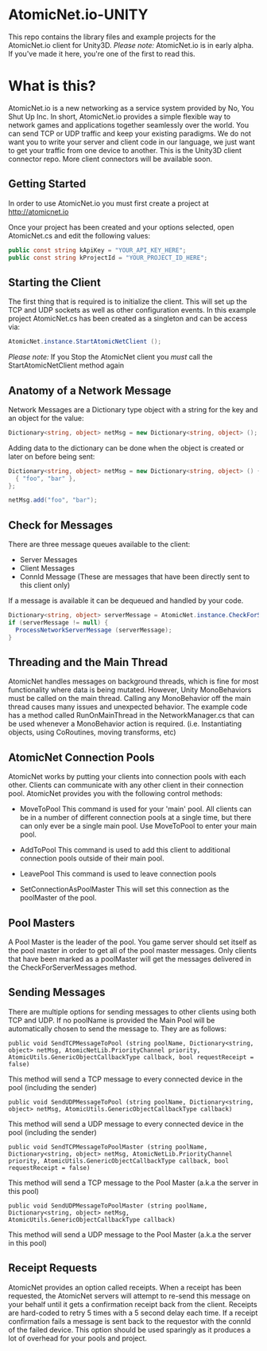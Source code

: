 # AtomicNet.io-UNITY
This repo contains the library files and example projects for the AtomicNet.io client for Unity3D.
_Please note:_ AtomicNet.io is in early alpha. If you've made it here, you're one of the first to read this.

# What is this?
AtomicNet.io is a new networking as a service system provided by No, You Shut Up Inc. In short, AtomicNet.io provides a simple flexible way to network games and applications together seamlessly over the world. You can send TCP or UDP traffic and keep your existing paradigms. We do not want you to write your server and client code in our language, we just want to get your traffic from one device to another. This is the Unity3D client connector repo. More client connectors will be available soon.

## Getting Started
In order to use AtomicNet.io you must first create a project at http://atomicnet.io 

Once your project has been created and your options selected, open AtomicNet.cs and edit the following values:

```csharp
public const string kApiKey = "YOUR_API_KEY_HERE";
public const string kProjectId = "YOUR_PROJECT_ID_HERE";
```

## Starting the Client
The first thing that is required is to initialize the client. This will set up the TCP and UDP sockets as well as other configuration events. In this example project AtomicNet.cs has been created as a singleton and can be access via: 

```csharp
AtomicNet.instance.StartAtomicNetClient ();
```

_Please note:_ If you Stop the AtomicNet client you *must* call the StartAtomicNetClient method again

## Anatomy of a Network Message
Network Messages are a Dictionary type object with a string for the key and an object for the value:

```csharp
Dictionary<string, object> netMsg = new Dictionary<string, object> ();
```

Adding data to the dictionary can be done when the object is created or later on before being sent:
```csharp
Dictionary<string, object> netMsg = new Dictionary<string, object> () {
  { "foo", "bar" },
};

netMsg.add("foo", "bar");
```

## Check for Messages
There are three message queues available to the client:
* Server Messages
* Client Messages
* ConnId Message (These are messages that have been directly sent to this client only)

If a message is available it can be dequeued and handled by your code. 

```csharp
Dictionary<string, object> serverMessage = AtomicNet.instance.CheckForServerMessages ();
if (serverMessage != null) {
  ProcessNetworkServerMessage (serverMessage);
}
```

## Threading and the Main Thread
AtomicNet handles messages on background threads, which is fine for most functionality where data is being mutated. However, Unity MonoBehaviors must be called on the main thread. Calling any MonoBehavior off the main thread causes many issues and unexpected behavior. The example code has a method called RunOnMainThread in the NetworkManager.cs that can be used whenever a MonoBehavior action is required. (i.e. Instantiating objects, using CoRoutines, moving transforms, etc)

## AtomicNet Connection Pools
AtomicNet works by putting your clients into connection pools with each other. Clients can communicate with any other client in their connection pool. AtomicNet provides you with the following control methods:

* MoveToPool
This command is used for your 'main' pool. All clients can be in a number of different connection pools at a single time, but there can only ever be a single main pool. Use MoveToPool to enter your main pool.

* AddToPool
This command is used to add this client to additional connection pools outside of their main pool.

* LeavePool
This command is used to leave connection pools

* SetConnectionAsPoolMaster
This will set this connection as the poolMaster of the pool.

## Pool Masters
A Pool Master is the leader of the pool. You game server should set itself as the pool master in order to get all of the pool master messages. Only clients that have been marked as a poolMaster will get the messages delivered in the CheckForServerMessages method.

## Sending Messages
There are multiple options for sending messages to other clients using both TCP and UDP. If no poolName is provided the Main Pool will be automatically chosen to send the message to. They are as follows:

```
public void SendTCPMessageToPool (string poolName, Dictionary<string, object> netMsg, AtomicNetLib.PriorityChannel priority, AtomicUtils.GenericObjectCallbackType callback, bool requestReceipt = false)
```
This method will send a TCP message to every connected device in the pool (including the sender)

```
public void SendUDPMessageToPool (string poolName, Dictionary<string, object> netMsg, AtomicUtils.GenericObjectCallbackType callback)
```
This method will send a UDP message to every connected device in the pool (including the sender)

```
public void SendTCPMessageToPoolMaster (string poolName, Dictionary<string, object> netMsg, AtomicNetLib.PriorityChannel priority, AtomicUtils.GenericObjectCallbackType callback, bool requestReceipt = false)
```
This method will send a TCP message to the Pool Master (a.k.a the server in this pool)

```
public void SendUDPMessageToPoolMaster (string poolName, Dictionary<string, object> netMsg, AtomicUtils.GenericObjectCallbackType callback)
```
This method will send a UDP message to the Pool Master (a.k.a the server in this pool)

## Receipt Requests
AtomicNet provides an option called receipts. When a receipt has been requested, the AtomicNet servers will attempt to re-send this message on your behalf until it gets a confirmation receipt back from the client. Receipts are hard-coded to retry 5 times with a 5 second delay each time. If a receipt confirmation fails a message is sent back to the requestor with the connId of the failed device. This option should be used sparingly as it produces a lot of overhead for your pools and project.


